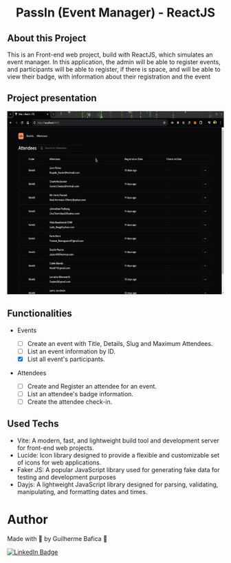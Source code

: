 <h1 align="center">PassIn (Event Manager) - ReactJS</h1>

## About this Project

This is an Front-end web project, build with ReactJS, which simulates an event manager. In this application, the admin will be able to register events, and participants will be able to register, if there is space, and will be able to view their badge, with information about their registration and the event

## Project presentation

<img
  alt="Pass In"
  title="Pass In' presentation gif"
  src="./src/assets/presentationGif.gif"
  height="425"
/>

## Functionalities

- Events

  - [ ] Create an event with Title, Details, Slug and Maximum Attendees.
  - [ ] List an event information by ID.
  - [x] List all event's participants.

- Attendees
  - [ ] Create and Register an attendee for an event.
  - [ ] List an attendee's badge information.
  - [ ] Create the attendee check-in.

## Used Techs

- Vite: A modern, fast, and lightweight build tool and development server for front-end web projects.
- Lucide: Icon library designed to provide a flexible and customizable set of icons for web applications.
- Faker JS: A popular JavaScript library used for generating fake data for testing and development purposes
- Dayjs: A lightweight JavaScript library designed for parsing, validating, manipulating, and formatting dates and times.

# Author

Made with 💚 by Guilherme Bafica 👋

[![LinkedIn Badge](https://img.shields.io/badge/-GuilhermeBafica-blue?style=flat-square&logo=Linkedin&logoColor=white&link=https://www.linkedin.com/in/guilhermebafica/)](https://www.linkedin.com/in/guilhermebafica/)
